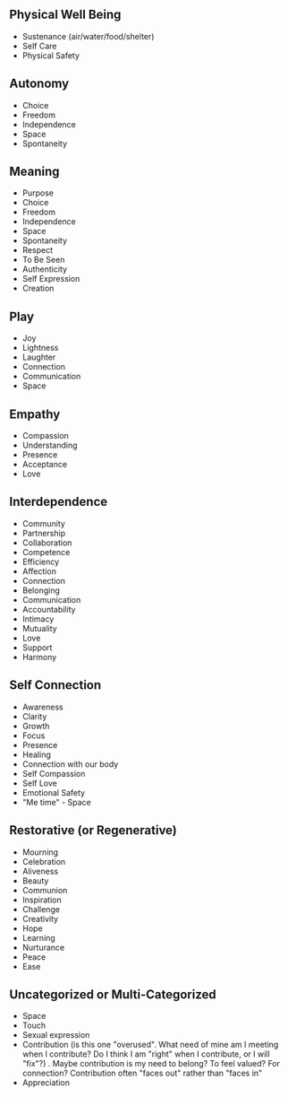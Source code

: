 ## Physical Well Being
* Sustenance (air/water/food/shelter)
* Self Care
* Physical Safety
## Autonomy
* Choice
* Freedom
* Independence
* Space
* Spontaneity
## Meaning
* Purpose
* Choice
* Freedom
* Independence
* Space
* Spontaneity
* Respect
* To Be Seen
* Authenticity
* Self Expression
* Creation
## Play
* Joy
* Lightness
* Laughter
* Connection
* Communication
* Space
## Empathy
* Compassion
* Understanding
* Presence
* Acceptance
* Love
## Interdependence
* Community
* Partnership
* Collaboration
* Competence
* Efficiency
* Affection
* Connection
* Belonging
* Communication
* Accountability
* Intimacy
* Mutuality
* Love
* Support
* Harmony
## Self Connection
* Awareness
* Clarity
* Growth
* Focus
* Presence
* Healing
* Connection with our body
* Self Compassion
* Self Love
* Emotional Safety
* "Me time" - Space
## Restorative (or Regenerative)
* Mourning
* Celebration
* Aliveness
* Beauty
* Communion
* Inspiration
* Challenge
* Creativity
* Hope
* Learning
* Nurturance
* Peace
* Ease
## Uncategorized or Multi-Categorized
* Space
* Touch
* Sexual expression
* Contribution (is this one "overused". What need of mine am I meeting when I contribute? Do I think I am "right" when I contribute, or I will "fix"?) . Maybe contribution is my need to belong? To feel valued? For connection? Contribution often "faces out" rather than "faces in"
* Appreciation






